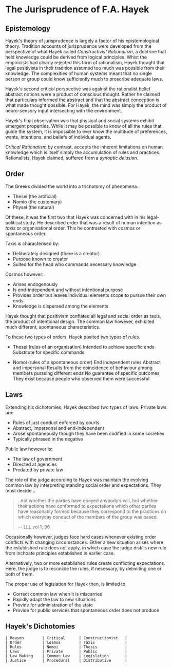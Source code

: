 # The Jurisprudence of F.A. Hayek

## Epistemology 

Hayek's theory of jurisprudence is largely a factor of his epistemological theory. Tradition accounts of jurisprudence were developed from the perspective of what Hayek called _Constructivist Rationalism_, a doctrine that held knowledge could be derived from logical principles.  Whist the empiricists had clearly rejected this form of rationalism, Hayek thought that legal positivists in their tradition assumed too much was possible from their knowledge.  The complexities of human systems meant that no single person or group could know sufficiently much to proscribe adequate laws.

Hayek's second critical perspective was against the rationalist belief abstract notions were a product of conscious thought.  Rather he claimed that particulars informed the abstract and that the abstract conception is what made thought possible.  For Hayek, the mind was simply the product of neuro-sensory input intersecting with the environment.

Hayek's final observation was that physical and social systems exhibit emergent properties.  While it may be possible to know of all the rules that guide the system, it is impossible to ever know the multitude of preferences, wants, intentions, and beliefs of individual agents.

_Critical Rationalism_ by contrast, accepts the inherent limitations on human knowledge which is itself simply the accumulation of rules and practices.  Rationalists, Hayek claimed, suffered from a _synoptic delusion_.
 
## Order

The Greeks divided the world into a trichotomy of phenomena.

- Thesei (the artificial)
- Nomio (the customary)
- Physei (the natural)

Of these, it was the first two that Hayek was concerned with in his legal-political study.  He described order that was a result of human intention as _taxis_ or organisational order.  This he contrasted with _cosmos_ or spontaneous order.  

Taxis is characterised by:

- Deliberately designed (there is a creator)
- Purpose known to creator
- Suited for the head who commands necessary knowledge

Cosmos however:

- Arises endogenously
- Is end-independent and without intentional purpose
- Provides order but leaves individual elements scope to pursue their own ends
- Knowledge is dispersed among the elements

Hayek thought that positivism conflated all legal and social order as taxis, the product of intentional design.  The common law however, exhibited much different, spontaneous characteristics. 

To these two types of orders, Hayek posited two types of rules.

-   Thesei (rules of an organisation)
    Intended to achieve specific ends
    Substitute for specific commands 

-   Nomoi (rules of a spontaneous order)
    End independent rules 
    Abstract and impersonal
    Results from the coincidence of behaviour among members pursuing different ends
    No guarantee of specific outcomes
    They exist because people who observed them were successful

## Laws

Extending his dichotomies, Hayek described two types of laws.  Private laws are:

- Rules of just conduct enforced by courts
- Abstract, impersonal and end-independent
- Arose spontaneously though they have been codified in some societies
- Typically phrased in the negative

Public law however is:

- The law of government
- Directed at agencies
- Predated by private law

The role of the judge according to Hayek was maintain the evolving common law by interpreting standing social order and expectations.  They must decide...

>   ..not whether the parties have obeyed anybody’s will, but whether their actions have conformed to expectations which other parties have reasonably formed because they correspond to the practices on which everyday conduct of the members of the group was based. 
>
>  --   LLL vol 1, 96

Occasionally however, judges face hard cases whenever existing order conflicts with changing circumstances.  Either a new situation arises where the established rule does not apply, in which case the judge distills new rule from inchoate principles established in earlier case.

Alternatively, two or more established rules create conflicting expectations.  Here, the judge is to reconcile the rules, if necessary, by delimiting one or both of them.

The proper use of legislation for Hayek then, is limited to

- Correct common law when it is miscarried
- Rapidly adapt the law to new situations
- Provide for administration of the state
- Provide for public services that spontaneous order does not produce

## Hayek's Dichotomies

    | Reason        | Critical      | Constructionist   |
    | Order         | Cosmos        | Taxis             |
    | Rules         | Nomoi         | Thesis            |
    | Laws          | Private       | Public            |
    | Law Making    | Common Law    | Legislation       |
    | Justice       | Procedural    | Distributive      |
    
